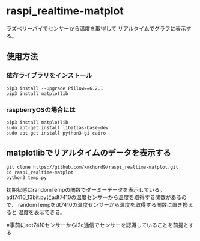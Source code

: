 # raspi_realtime-matplot

ラズベリーパイでセンサーから温度を取得して
リアルタイムでグラフに表示する。

## 使用方法
### 依存ライブラリをインストール

```
pip3 install --upgrade Pillow==6.2.1
pip3 install matplotlib
```
### raspberryOSの場合には
```
pip3 install matplotlib
sudo apt-get install libatlas-base-dev
sudo apt-get install python3-gi-cairo
```
## matplotlibでリアルタイムのデータを表示する

```
git clone https://github.com/kmchord9/raspi_realtime-matplot.git
cd raspi_realtime-matplot
python3 temp.py
```
初期状態はrandomTempの関数でダーミーデータを表示している。
adt7410_13bit.pyにadt7410の温度センサーから温度を取得する関数があるので、
randomTempをdt7410の温度センサーから温度を取得する関数に置き換えると
温度を表示できる。

※事前にadt7410センサーからi2c通信でセンサーを認識していることを前提とする
